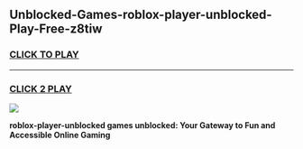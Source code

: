 
## Unblocked-Games-roblox-player-unblocked-Play-Free-z8tiw
<h3>
<a href="https://premium76.site?title=roblox-player-unblocked&ref=18A1">CLICK TO PLAY</a></h3>
<hr>

<h3>
<a href="https://premium76.site?title=roblox-player-unblocked&ref=18A1">CLICK 2 PLAY</a>
  
</h3>

<a href="https://premium76.site?title=roblox-player-unblocked&ref=18A1"><img src="https://clearcache.store/games.png"></a>


**roblox-player-unblocked games unblocked: Your Gateway to Fun and Accessible Online Gaming**
